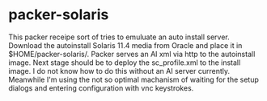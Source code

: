 # packer-solaris
This packer receipe sort of tries to emuluate an auto install server. Download the autoinstall Solaris 11.4 media from Oracle and place it in $HOME/packer-solaris/. Packer serves an AI xml via http to the autoinstall image. Next stage should be to deploy the sc_profile.xml to the install image. I do not know how to do this without an AI server currently. Meanwhile I'm using the not so optimal machanism of waiting for the setup dialogs and entering configuration with vnc keystrokes.
